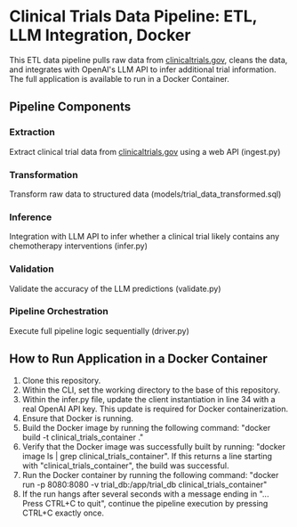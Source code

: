 # Clinical Trials Data Pipeline: ETL, LLM Integration, Docker
This ETL data pipeline pulls raw data from [clinicaltrials.gov](clinicaltrials.gov), cleans the data, and integrates with OpenAI's LLM API to infer additional trial information. The full application is available to run in a Docker Container.

## Pipeline Components
### Extraction
Extract clinical trial data from [clinicaltrials.gov](clinicaltrials.gov) using a web API (ingest.py)

### Transformation
Transform raw data to structured data (models/trial_data_transformed.sql)

### Inference
Integration with LLM API to infer whether a clinical trial likely contains any chemotherapy interventions (infer.py)

### Validation
Validate the accuracy of the LLM predictions (validate.py)

### Pipeline Orchestration
Execute full pipeline logic sequentially (driver.py)


## How to Run Application in a Docker Container
1. Clone this repository.
2. Within the CLI, set the working directory to the base of this repository.
3. Within the infer.py file, update the client instantiation in line 34 with a real OpenAI API key. This update is required for Docker containerization.
4. Ensure that Docker is running.
6. Build the Docker image by running the following command: "docker build -t clinical_trials_container ."
7. Verify that the Docker image was successfully built by running: "docker image ls | grep clinical_trials_container". If this returns a line starting with "clinical_trials_container", the build was successful.
8. Run the Docker container by running the following command: "docker run -p 8080:8080 -v trial_db:/app/trial_db clinical_trials_container"
9. If the run hangs after several seconds with a message ending in "... Press CTRL+C to quit", continue the pipeline execution by pressing CTRL+C exactly once.
